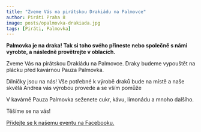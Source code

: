 ```yaml
---
title: "Zveme Vás na pirátskou Drakiádu na Palmovce"
author: Piráti Praha 8
image: posts/opalmovka-drakiada.jpg
tags: [Piráti, Palmovka]
---
```


**Palmovka je na draka! Tak si toho svého přineste nebo společně s námi vyrobte, a následně provětrejte v oblacích.**

Zveme Vás na pirátskou Drakiádu na Palmovce. Draky budeme vypouštět na plácku před kavárnou Pauza Palmovka.

Dílničky jsou na nás! Vše potřebné k výrobě draků bude na místě a naše skvělá Andrea vás výrobou provede a se vším pomůže

V kavárně Pauza Palmovka seženete cukr, kávu, limonádu a mnoho dalšího.

Těšíme se na vás!

[Přidejte se k našemu eventu na Facebooku.](https://fb.me/e/eCQcGiHmp)